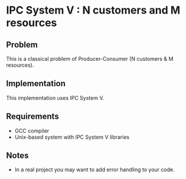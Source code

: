 # IPC System V : N customers and M resources

## Problem
This is a classical problem of  Producer-Consumer (N customers & M resources).

## Implementation
This implementation uses IPC System V.

## Requirements
- GCC compiler
- Unix-based system with IPC System V libraries

## Notes 
- In a real project you may want to add error handling to your code.
